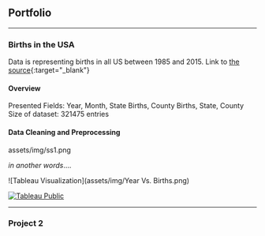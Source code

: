 ## Portfolio

---

### Births in the USA
Data is representing births in all US between 1985 and 2015.
Link to [the source](https://github.com/the-pudding/data/tree/master/births){:target="_blank"}

#### Overview
Presented Fields: Year, Month, State Births, County Births, State, County
Size of dataset: 321475 entries 

#### Data Cleaning and Preprocessing
assets/img/ss1.png











*in another words*....

![Tableau Visualization](assets/img/Year Vs. Births.png)

[![Tableau Public](https://img.shields.io/badge/Tableau%20Public-View%20Sheet-blue)](https://public.tableau.com/app/profile/silvia.bebawy/viz/BirthDatayear-births/Sheet32)


---

### Project 2

